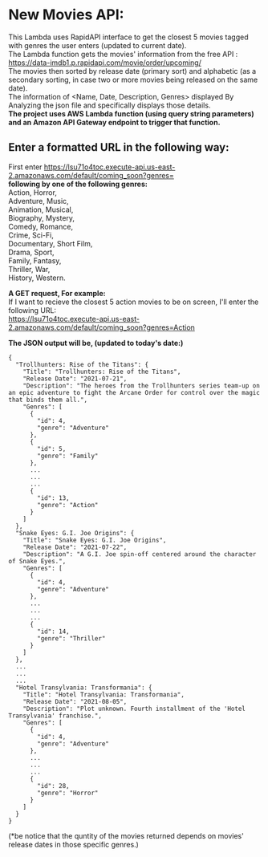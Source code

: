 # New Movies API:
This Lambda uses RapidAPI interface to get the closest 5 movies tagged with genres the user enters (updated to current date).  
The Lambda function gets the movies' information from the free API : https://data-imdb1.p.rapidapi.com/movie/order/upcoming/  
The movies then sorted by release date (primary sort) and alphabetic (as a secondary sorting, in case two or more movies being released on the same date).  
The information of <Name, Date, Description, Genres> displayed By Analyzing the json file and specifically displays those details.  
**The project uses AWS Lambda function (using query string parameters) and an Amazon API Gateway endpoint to trigger that function.**  
## Enter a formatted URL in the following way:  
First enter https://lsu71o4toc.execute-api.us-east-2.amazonaws.com/default/coming_soon?genres=  
**following by one of the following genres:**  
Action,       Horror,  
Adventure,    Music,  
Animation,    Musical,  
Biography,    Mystery,  
Comedy,       Romance,  
Crime,        Sci-Fi,  
Documentary,  Short Film,  
Drama,        Sport,  
Family,       Fantasy,  
Thriller,     War,  
History,      Western.  
  
**A GET request, For example:**  
If I want to recieve the closest 5 action movies to be on screen, I'll enter the following URL:  
https://lsu71o4toc.execute-api.us-east-2.amazonaws.com/default/coming_soon?genres=Action


**The JSON output will be, (updated to today's date:)**  
``` 
{  
  "Trollhunters: Rise of the Titans": {  
    "Title": "Trollhunters: Rise of the Titans",  
    "Release Date": "2021-07-21",  
    "Description": "The heroes from the Trollhunters series team-up on an epic adventure to fight the Arcane Order for control over the magic that binds them all.",  
    "Genres": [  
      {  
        "id": 4,  
        "genre": "Adventure"  
      },  
      {  
        "id": 5,  
        "genre": "Family"  
      },  
      ...  
      ...  
      ...  
      {  
        "id": 13,  
        "genre": "Action"  
      }  
    ]  
  },  
  "Snake Eyes: G.I. Joe Origins": {  
    "Title": "Snake Eyes: G.I. Joe Origins",  
    "Release Date": "2021-07-22",  
    "Description": "A G.I. Joe spin-off centered around the character of Snake Eyes.",  
    "Genres": [  
      {  
        "id": 4,  
        "genre": "Adventure"  
      },  
      ...  
      ...  
      ...  
      {  
        "id": 14,  
        "genre": "Thriller"  
      }  
    ]  
  },  
  ...  
  ...  
  ...  
  "Hotel Transylvania: Transformania": {  
    "Title": "Hotel Transylvania: Transformania",  
    "Release Date": "2021-08-05",  
    "Description": "Plot unknown. Fourth installment of the 'Hotel Transylvania' franchise.",  
    "Genres": [  
      {  
        "id": 4,  
        "genre": "Adventure"  
      },  
      ...  
      ...  
      ...  
      {  
        "id": 28,  
        "genre": "Horror"  
      }  
    ]  
  }  
}  
```
(*be notice that the quntity of the movies returned depends on movies' release dates in those specific genres.)
